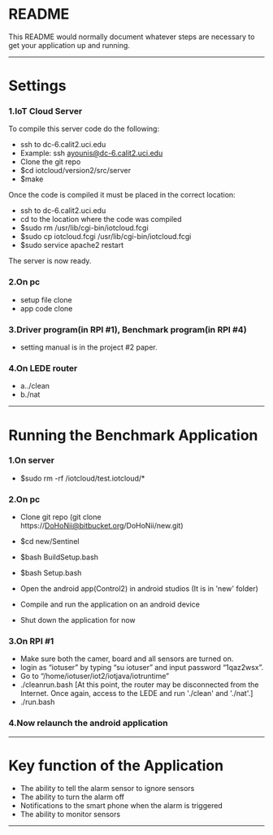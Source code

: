 # README #

This README would normally document whatever steps are necessary to get your application up and running.

---

# Settings #

### 1.IoT Cloud Server ###

To compile this server code do the following:

- ssh to dc-6.calit2.uci.edu
 - Example: ssh ayounis@dc-6.calit2.uci.edu
- Clone the git repo
- $cd iotcloud/version2/src/server
- $make

Once the code is compiled it must be placed in the correct location:

- ssh to dc-6.calit2.uci.edu
- cd to the location where the code was compiled
- $sudo rm /usr/lib/cgi-bin/iotcloud.fcgi
- $sudo cp iotcloud.fcgi /usr/lib/cgi-bin/iotcloud.fcgi
- $sudo service apache2 restart

The server is now ready.

### 2.On pc ###

- setup file clone
- app code clone


### 3.Driver program(in RPI #1), Benchmark program(in RPI #4) ###
- setting manual is in the project #2 paper.
	
### 4.On LEDE router ###
- a../clean
- b./nat

----

# Running the Benchmark Application #

### 1.On server ###
- $sudo rm -rf /iotcloud/test.iotcloud/* 
	
### 2.On pc ###
- Clone git repo (git clone https://DoHoNii@bitbucket.org/DoHoNii/new.git)
- $cd new/Sentinel
- $bash BuildSetup.bash
- $bash Setup.bash

- Open the android app(Control2) in android studios (It is in 'new' folder)
- Compile and run the application on an android device
- Shut down the application for now
	
### 3.On RPI #1 ###
- Make sure both the camer, board and all sensors are turned on.
- login as “iotuser” by typing “su iotuser” and input password “1qaz2wsx”.
- Go to “/home/iotuser/iot2/iotjava/iotruntime”
- ./cleanrun.bash [At this point, the router may be disconnected from the Internet. Once again, access to the LEDE and run './clean' and './nat'.] 
- ./run.bash

### 4.Now relaunch the android application ###

----

# Key function of the Application #

- The ability to tell the alarm sensor to ignore sensors
- The ability to turn the alarm off
- Notifications to the smart phone when the alarm is triggered
- The ability to monitor sensors

----

